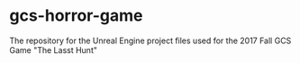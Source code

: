 # gcs-horror-game
The repository for the Unreal Engine project files used for the 2017 Fall GCS Game "The Lasst Hunt"
